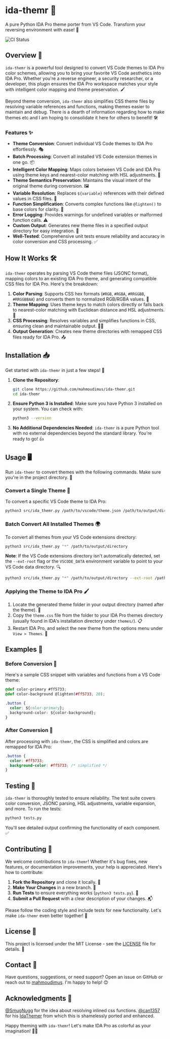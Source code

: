 # ida-themr 🎨

A pure Python IDA Pro theme porter from VS Code. Transform your reversing environment with ease! 🚀

![CI Status](https://github.com/mahmoudimus/ida-themr/actions/workflows/python.yml/badge.svg)

## Overview 🌟

`ida-themr` is a powerful tool designed to convert VS Code themes to IDA Pro color schemes, allowing you to bring your favorite VS Code aesthetics into IDA Pro. Whether you're a reverse engineer, a security researcher, or a developer, this plugin ensures the IDA Pro workspace matches your style with intelligent color mapping and theme preservation. 🖌️

Beyond theme conversion, `ida-themr` also simplifies CSS theme files by resolving variable references and functions, making themes easier to maintain and debug. There is a dearth of information regarding how to make themes etc and I am hoping to consolidate it here for others to benefit! 🛠️

### Features ✨

- **Theme Conversion**: Convert individual VS Code themes to IDA Pro effortlessly. 🎭
- **Batch Processing**: Convert all installed VS Code extension themes in one go. 📦
- **Intelligent Color Mapping**: Maps colors between VS Code and IDA Pro using theme keys and nearest-color matching with HSL adjustments. 🌈
- **Theme Semantics Preservation**: Maintains the visual intent of the original theme during conversion. 🖼️
- **Variable Resolution**: Replaces `${variable}` references with their defined values in CSS files. 🔄
- **Function Simplification**: Converts complex functions like `@lighten()` to base colors for clarity. 🧹
- **Error Logging**: Provides warnings for undefined variables or malformed function calls. ⚠️
- **Custom Output**: Generates new theme files in a specified output directory for easy integration. 📁
- **Well-Tested**: Comprehensive unit tests ensure reliability and accuracy in color conversion and CSS processing. ✅

## How It Works 🛠️

`ida-themr` operates by parsing VS Code theme files (JSONC format), mapping colors to an existing IDA Pro theme, and generating compatible CSS files for IDA Pro. Here's the breakdown:

1. **Color Parsing**: Supports CSS hex formats (`#RGB`, `#RGBA`, `#RRGGBB`, `#RRGGBBAA`) and converts them to normalized RGB/RGBA values. 🎨
2. **Theme Mapping**: Uses theme keys to match colors directly or falls back to nearest-color matching with Euclidean distance and HSL adjustments. 📏
3. **CSS Processing**: Resolves variables and simplifies functions in CSS, ensuring clean and maintainable output. 🧑‍💻
4. **Output Generation**: Creates new theme directories with remapped CSS files ready for IDA Pro. 📤

## Installation 📥

Get started with `ida-themr` in just a few steps! 🚀

1. **Clone the Repository**:
   ```bash
   git clone https://github.com/mahmoudimus/ida-themr.git
   cd ida-themr
   ```

2. **Ensure Python 3 is Installed**:
   Make sure you have Python 3 installed on your system. You can check with:
   ```bash
   python3 --version
   ```

3. **No Additional Dependencies Needed**:
   `ida-themr` is a pure Python tool with no external dependencies beyond the standard library. You're ready to go! 👍

## Usage 🖥️

Run `ida-themr` to convert themes with the following commands. Make sure you're in the project directory. 📂

### Convert a Single Theme 🎯

To convert a specific VS Code theme to IDA Pro:

```bash
python3 src/ida_themr.py /path/to/vscode/theme.json /path/to/output/directory
```

### Batch Convert All Installed Themes 🌍

To convert all themes from your VS Code extensions directory:

```bash
python3 src/ida_themr.py "*" /path/to/output/directory
```

**Note**: If the VS Code extensions directory isn't automatically detected, set the `--ext-root` flag or the `VSCODE_DATA` environment variable to point to your VS Code data directory. 🔍

```bash
python3 src/ida_themr.py "*" /path/to/output/directory --ext-root /path/to/vscode/extensions
```

### Applying the Theme to IDA Pro 🖌️

1. Locate the generated theme folder in your output directory (named after the theme). 📁
2. Copy the `theme.css` file from the folder to your IDA Pro themes directory (usually found in IDA's installation directory under `themes/`). 📋
3. Restart IDA Pro, and select the new theme from the options menu under `View > Themes`. 🎉

## Examples 📸

### Before Conversion 📝

Here's a sample CSS snippet with variables and functions from a VS Code theme:

```css
@def color-primary #ff5733;
@def color-background @lighten(#ff5733, 20);

.button {
  color: ${color-primary};
  background-color: ${color-background};
}
```

### After Conversion 🎨

After processing with `ida-themr`, the CSS is simplified and colors are remapped for IDA Pro:

```css
.button {
  color: #ff5733;
  background-color: #ff5733; /* simplified */
}
```

## Testing 🧪

`ida-themr` is thoroughly tested to ensure reliability. The test suite covers color conversion, JSONC parsing, HSL adjustments, variable expansion, and more. To run the tests:

```bash
python3 tests.py
```

You'll see detailed output confirming the functionality of each component. ✅

## Contributing 🤝

We welcome contributions to `ida-themr`! Whether it's bug fixes, new features, or documentation improvements, your help is appreciated. Here's how to contribute:

1. **Fork the Repository** and clone it locally. 🍴
2. **Make Your Changes** in a new branch. 🌿
3. **Run Tests** to ensure everything works (`python3 tests.py`). 🧪
4. **Submit a Pull Request** with a clear description of your changes. 📬

Please follow the coding style and include tests for new functionality. Let's make `ida-themr` even better together! 💪

## License 📜

This project is licensed under the MIT License - see the [LICENSE](LICENSE) file for details. 📄

## Contact 📧

Have questions, suggestions, or need support? Open an issue on GitHub or reach out to [mahmoudimus](https://github.com/mahmoudimus). I'm happy to help! 😊

## Acknowledgments 🙏

[@SmugNugg](github.com/SmugNugg) for the idea about resolving inlined css functions.
[@can1357](github.com/can1357) for his [IdaThemer](https://github.com/can1357/IdaThemer) from which this is shamelessly ported and enhanced.

Happy theming with `ida-themr`! Let's make IDA Pro as colorful as your imagination! 🎨🚀